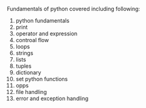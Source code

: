 Fundamentals of python covered including following:
1. python fundamentals
2. print
3. operator and expression
4. controal flow
5. loops
6. strings
7. lists
8. tuples
9. dictionary
10. set python functions
11. opps
12. file handling
13. error and exception handling
